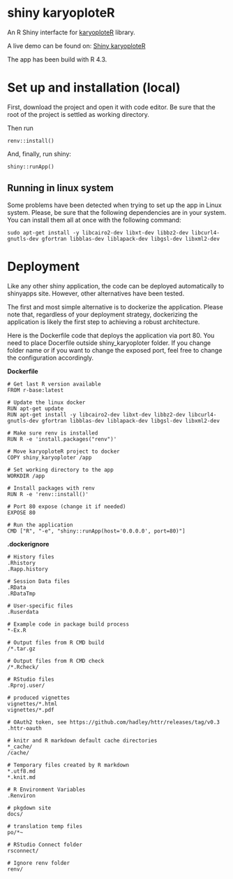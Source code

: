 # shiny karyoploteR

An R Shiny interfacte for <a href="http://bioconductor.org/packages/release/bioc/html/karyoploteR.html#:~:text=karyoploteR%20creates%20karyotype%20plots%20of,coordinates%20into%20the%20plot%20coordinates." target="_blank">karyoploteR</a> library.

A live demo can be found on: <a href="https://mcocam.shinyapps.io/karyo_1/" target="_blank">Shiny karyoploteR</a>

The app has been build with R 4.3.

# Set up and installation (local)

First, download the project and open it with code editor. Be sure that the root of the project is settled as working directory.

Then run 
```
renv::install()
```
  
And, finally, run shiny:
```
shiny::runApp()
```

## Running in linux system

Some problems have been detected when trying to set up the app in Linux system. Please, be sure that the following dependencies are in your system. You can install them all at once with the following command:

```
sudo apt-get install -y libcairo2-dev libxt-dev libbz2-dev libcurl4-gnutls-dev gfortran libblas-dev liblapack-dev libgsl-dev libxml2-dev
```

# Deployment

Like any other shiny application, the code can be deployed automatically to shinyapps site.
However, other alternatives have been tested.

The first and most simple alternative is to dockerize the application. Please note that, regardless of your deployment strategy, dockerizing the application is likely the first step to achieving a robust architecture.

Here is the Dockerfile code that deploys the application via port 80. You need to place Docerfile outside shiny_karyoploter
folder. If you change folder name or if you want to change the exposed port, feel free to change the configuration accordingly.

**Dockerfile**
```
# Get last R version available
FROM r-base:latest

# Update the linux docker
RUN apt-get update
RUN apt-get install -y libcairo2-dev libxt-dev libbz2-dev libcurl4-gnutls-dev gfortran libblas-dev liblapack-dev libgsl-dev libxml2-dev

# Make sure renv is installed
RUN R -e 'install.packages("renv")'

# Move karyoploteR project to docker
COPY shiny_karyoploter /app

# Set working directory to the app
WORKDIR /app

# Install packages with renv
RUN R -e 'renv::install()'

# Port 80 expose (change it if needed)
EXPOSE 80

# Run the application
CMD ["R", "-e", "shiny::runApp(host='0.0.0.0', port=80)"]
```

**.dockerignore**
```
# History files
.Rhistory
.Rapp.history

# Session Data files
.RData
.RDataTmp

# User-specific files
.Ruserdata

# Example code in package build process
*-Ex.R

# Output files from R CMD build
/*.tar.gz

# Output files from R CMD check
/*.Rcheck/

# RStudio files
.Rproj.user/

# produced vignettes
vignettes/*.html
vignettes/*.pdf

# OAuth2 token, see https://github.com/hadley/httr/releases/tag/v0.3
.httr-oauth

# knitr and R markdown default cache directories
*_cache/
/cache/

# Temporary files created by R markdown
*.utf8.md
*.knit.md

# R Environment Variables
.Renviron

# pkgdown site
docs/

# translation temp files
po/*~

# RStudio Connect folder
rsconnect/

# Ignore renv folder
renv/
```
